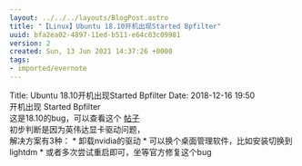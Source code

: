 ```yaml
---
layout: ../../../layouts/BlogPost.astro
title: "【Linux】Ubuntu 18.10开机出现Started Bpfilter"
uuid: bfa2ea02-4897-11ed-b511-e64c03c09981
version: 2
created: Sun, 13 Jun 2021 14:37:26 +0000
tags:
- imported/evernote
---
```


Title: Ubuntu 18.10开机出现Started Bpfilter Date: 2018-12-16 19:50\
开机出现 Started Bpfilter\
这是18.10的bug，可以查看这个 [帖子](https://askubuntu.com/questions/1032639/ubuntu-18-04-stuck-in-boot-after-starting-gnome-display-manager-on-intel-graphic)\
初步判断是因为英伟达显卡驱动问题，\
解决方案有3种： \* 卸载nvidia的驱动 \* 可以换个桌面管理软件，比如安装切换到 lightdm \* 或者多次尝试重启即可，坐等官方修复这个bug